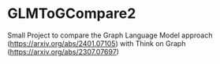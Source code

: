 # GLMToGCompare2
Small Project to compare the Graph Language Model approach (https://arxiv.org/abs/2401.07105) with Think on Graph (https://arxiv.org/abs/2307.07697)
